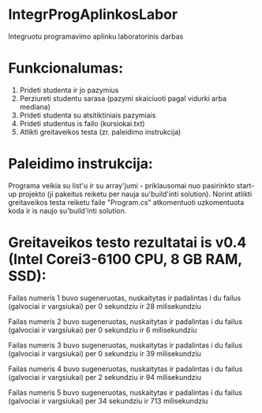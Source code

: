 # IntegrProgAplinkosLabor
Integruotu programavimo aplinku laboratorinis darbas

# Funkcionalumas:
1. Prideti studenta ir jo pazymius
2. Perziureti studentu sarasa (pazymi skaiciuoti pagal vidurki arba mediana)
3. Prideti studenta su atsitiktiniais pazymiais
4. Prideti studentus is failo (kursiokai.txt)
5. Atlikti greitaveikos testa (zr. paleidimo instrukcija)

# Paleidimo instrukcija:
Programa veikia su list'u ir su array'jumi - priklausomai nuo pasirinkto start-up projekto (ji pakeitus reiketu per nauja su'build'inti solution).
Norint atlikti greitaveikos testa reiketu faile "Program.cs" atkomentuoti uzkomentuota koda ir is naujo su'build'inti solution.

# Greitaveikos testo rezultatai is v0.4 (Intel Corei3-6100 CPU, 8 GB RAM, SSD):
Failas numeris 1 buvo sugeneruotas, nuskaitytas ir padalintas i du failus (galvociai ir vargsiukai) per 0 sekundziu ir 28 milisekundziu

Failas numeris 2 buvo sugeneruotas, nuskaitytas ir padalintas i du failus (galvociai ir vargsiukai) per 0 sekundziu ir 6 milisekundziu

Failas numeris 3 buvo sugeneruotas, nuskaitytas ir padalintas i du failus (galvociai ir vargsiukai) per 0 sekundziu ir 39 milisekundziu

Failas numeris 4 buvo sugeneruotas, nuskaitytas ir padalintas i du failus (galvociai ir vargsiukai) per 2 sekundziu ir 94 milisekundziu

Failas numeris 5 buvo sugeneruotas, nuskaitytas ir padalintas i du failus (galvociai ir vargsiukai) per 34 sekundziu ir 713 milisekundziu



